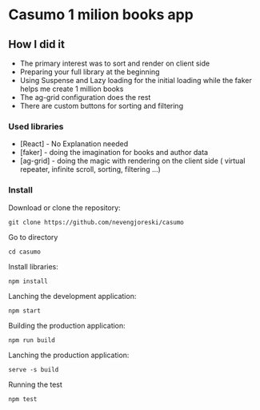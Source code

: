 # Casumo 1 milion books app

## How I did it

* The primary interest was to sort and render on client side
* Preparing your full library at the beginning
* Using Suspense and Lazy loading for the initial loading while the faker helps me create 1 million books
* The ag-grid configuration does the rest
* There are custom buttons for sorting and filtering

### Used libraries

* [React] - No Explanation needed
* [faker] - doing the imagination for books and author data
* [ag-grid] - doing the magic with rendering on the client side ( virtual repeater, infinite scroll, sorting, filtering ...)

### Install
Download or clone the repository:

    git clone https://github.com/nevengjoreski/casumo

Go to directory

    cd casumo
    
Install libraries:

    npm install
    
Lanching the development application:

    npm start 
    
Building the production application:

    npm run build
    
Lanching the production application:

    serve -s build
    
Running the test

    npm test